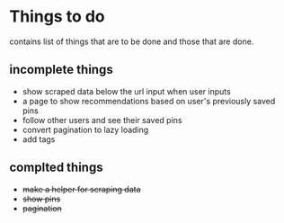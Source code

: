 # Things to do
contains list of things that are to be done and those that are done.

## incomplete things
- show scraped data below the url input when user inputs 
- a page to show recommendations based on user's previously saved pins
- follow other users and see their saved pins
- convert pagination to lazy loading
- add tags

## complted things
- ~~make a helper for scraping data~~
- ~~show pins~~
- ~~pagination~~